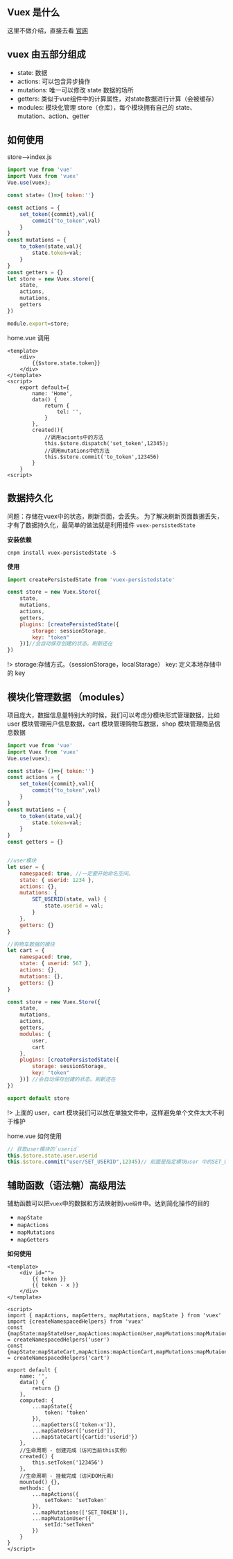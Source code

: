 ## Vuex 是什么

这里不做介绍，直接去看 [官网](https://vuex.vuejs.org/zh/)



## vuex 由五部分组成

- state: 数据
- actions: 可以包含异步操作
- mutations: 唯一可以修改 state 数据的场所
- getters: 类似于vue组件中的计算属性，对state数据进行计算（会被缓存）
- modules: 模块化管理 store（仓库），每个模块拥有自己的 state、mutation、action、getter

## 如何使用

store—>index.js

```js
import vue from 'vue'
import Vuex from 'vuex'
Vue.use(vuex);

const state= ()=>{ token:''}

const actions = {
    set_token({commit},val){
        commit("to_token",val)
    }
}
const mutations = {
    to_token(state,val){
        state.token=val;
    }
}
const getters = {}
let store = new Vuex.store({
    state,
    actions,
    mutations,
    getters
})

module.export=store;
```

home.vue 调用

```vue
<template>
    <div>
        {{$store.state.token}}
    </div>
</template>
<script>
    export default={
        name: 'Home',
        data() {
            return {
                tel: '',
            }
        },
        created(){
            //调用acionts中的方法
            this.$store.dispatch('set_token',12345);
            //调用mutations中的方法
            this.$store.commit('to_token',123456)
        }
    }
<script>
```



## 数据持久化

问题：存储在vuex中的状态，刷新页面，会丢失。
为了解决刷新页面数据丢失，才有了数据持久化，最简单的做法就是利用插件 `vuex-persistedState`

**安装依赖**

`cnpm install vuex-persistedState -S`

**使用**

```js
import createPersistedState from 'vuex-persistedstate'

const store = new Vuex.Store({
    state,
    mutations,
    actions,
    getters,
    plugins: [createPersistedState({
        storage: sessionStorage,
        key: "token"
    })]//会自动保存创建的状态。刷新还在
})
```

!> storage:存储方式。（sessionStorage，localStarage） key: 定义本地存储中的 key



## 模块化管理数据 （modules）

项目庞大，数据信息量特别大的时候，我们可以考虑分模块形式管理数据，比如 user 模块管理用户信息数据，cart 模块管理购物车数据，shop 模块管理商品信息数据

```js
import vue from 'vue'
import Vuex from 'vuex'
Vue.use(vuex);

const state= ()=>{ token:''}
const actions = {
    set_token({commit},val){
        commit("to_token",val)
    }
}
const mutations = {
    to_token(state,val){
        state.token=val;
    }
}
const getters = {}


//user模块
let user = {
    namespaced: true, //一定要开始命名空间。
    state: { userid: 1234 },
    actions: {},
    mutations: {
        SET_USERID(state, val) {
            state.userid = val;
        }
    },
    getters: {}
}

//购物车数据的模块
let cart = {
    namespaced: true,
    state: { userid: 567 },
    actions: {},
    mutations: {},
    getters: {}
}

const store = new Vuex.Store({
    state,
    mutations,
    actions,
    getters,
    modules: {
        user,
        cart
    },
    plugins: [createPersistedState({
        storage: sessionStorage,
        key: "token"
    })] //会自动保存创建的状态。刷新还在
})

export default store
```

!> 上面的 user，cart 模块我们可以放在单独文件中，这样避免单个文件太大不利于维护

home.vue 如何使用

```js
// 获取user模块的`userid`
this.$store.state.user.userid
this.$store.commit("user/SET_USERID",12345)// 前面是指定模块user 中的SET_USERID 方法，后面是传参 可以是对象、数组、字符串等
```



## 辅助函数（语法糖）高级用法

辅助函数可以把`vuex`中的数据和方法映射到`vue组件`中。达到简化操作的目的

- `mapState`
- `mapActions`
- `mapMutations`
- `mapGetters`

**如何使用**

```vue
<template>
    <div id="">
        {{ token }}
        {{ token - x }}
	</div>
</template>

<script>
import { mapActions, mapGetters, mapMutations, mapState } from 'vuex'
import {createNamespacedHelpers} from 'vuex'
const {mapState:mapStateUser,mapActions:mapActionUser,mapMutations:mapMutaionuser} = createNamespacedHelpers('user')
const {mapState:mapStateCart,mapActions:mapActionCart,mapMutations:mapMutaionCart} = createNamespacedHelpers('cart')

export default {
    name: '',
    data() {
        return {}
    },
    computed: {
        ...mapState({
            token: 'token'
        }),
        ...mapGetters(['token-x']),
        ...mapSateUser(['userid']),
        ...mapStateCart({cartid:'userid'})
    },
    //生命周期 - 创建完成（访问当前this实例）
    created() {
        this.setToken('123456')
    },
    //生命周期 - 挂载完成（访问DOM元素）
    mounted() {},
    methods: {
        ...mapActions({
            setToken: 'setToken'
        }),
        ...mapMutations(['SET_TOKEN']),
        ...mapMutaionUser({
            setId:"setToken"
        })
    }
}
</script>
```

